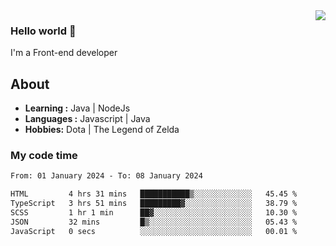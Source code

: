 <img align='right' src="https://github-readme-stats.vercel.app/api?username=jumodada&show_icons=true&theme=vue">

### Hello world 👋

I'm a Front-end developer 
    
## About
-  **Learning :** Java | NodeJs
-  **Languages :** Javascript | Java
-  **Hobbies:** Dota | The Legend of Zelda

### My code time

<!--START_SECTION:waka-->

```txt
From: 01 January 2024 - To: 08 January 2024

HTML         4 hrs 31 mins   ███████████▒░░░░░░░░░░░░░   45.45 %
TypeScript   3 hrs 51 mins   █████████▓░░░░░░░░░░░░░░░   38.79 %
SCSS         1 hr 1 min      ██▓░░░░░░░░░░░░░░░░░░░░░░   10.30 %
JSON         32 mins         █▒░░░░░░░░░░░░░░░░░░░░░░░   05.43 %
JavaScript   0 secs          ░░░░░░░░░░░░░░░░░░░░░░░░░   00.01 %
```

<!--END_SECTION:waka-->
